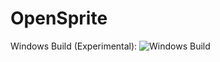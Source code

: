 # OpenSprite

Windows Build (Experimental): ![Windows Build](https://github.com/DarkLord79at/OpenSprite/actions/workflows/windows-build.yml/badge.svg)
